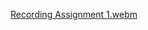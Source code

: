 [Recording Assignment 1.webm](https://github.com/NalluriRathnaSahithi/Neural_Network_Assignment_1/assets/82823005/c38ea178-9bbd-430f-88d2-cc6dd9b52631)
